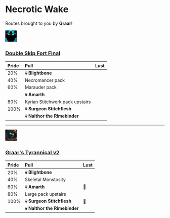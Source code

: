 # Necrotic Wake

Routes brought to you by **Graar**!



![Fortified](../__media/fortified.png)

### [Double Skip Fort Final](https://raw.githubusercontent.com/holicron/Routes/main/Necrotic%20Wake/Fortiefied_1_Skip.txt)


| Pride | Pull | Lust |
| :-- | :-- | :-- |
| 20%  | **💀 Blightbone** |  |
| 40% | Necromancer pack | |
| 60% | Marauder pack | |
|      | **💀 Amarth** |  |
| 80%  | Kyrian Stitchwerk pack upstairs |  |
| 100% | **💀 Surgeon Stitchflesh** |  |
|  | **💀 Nalthor the Rimebinder** |  |

---

![Tyrannical](../__media/tyrannical.png)

### [Graar's Tyrannical v2](https://raw.githubusercontent.com/holicron/Routes/main/Necrotic%20Wake/Graar's_Tyrannical_v2.txt)

| Pride | Pull | Lust |
| :-- | :-- | :-- |
| 20%  | **💀 Blightbone** |  |
| 40% | Skeletal Monstosity | |
| 60%  | **💀 Amarth** | 💢 |
| 80%  | Large pack upstairs |  |
| 100% | **💀 Surgeon Stitchflesh** | 💢 |
|  | **💀 Nalthor the Rimebinder** |  |


